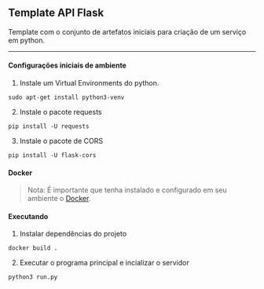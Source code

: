 ## Template API Flask ##
Template com o conjunto de artefatos iniciais para criação de um serviço em python.

---

#### Configurações iniciais de ambiente
1. Instale um Virtual Environments do python.
```shell 
sudo apt-get install python3-venv 
```
2. Instale o pacote requests
```shell
pip install -U requests
```

3. Instale o pacote de CORS 
```shell
pip install -U flask-cors
```
#### Docker
> Nota: É importante que tenha instalado e configurado em seu ambiente o <a href="https://www.digitalocean.com/community/tutorials/how-to-install-and-use-docker-on-ubuntu-20-04">Docker</a>. 

#### Executando

1. Instalar dependências do projeto
```shell
docker build .
```
2. Executar o programa principal e incializar o servidor
```shell
python3 run.py
```
